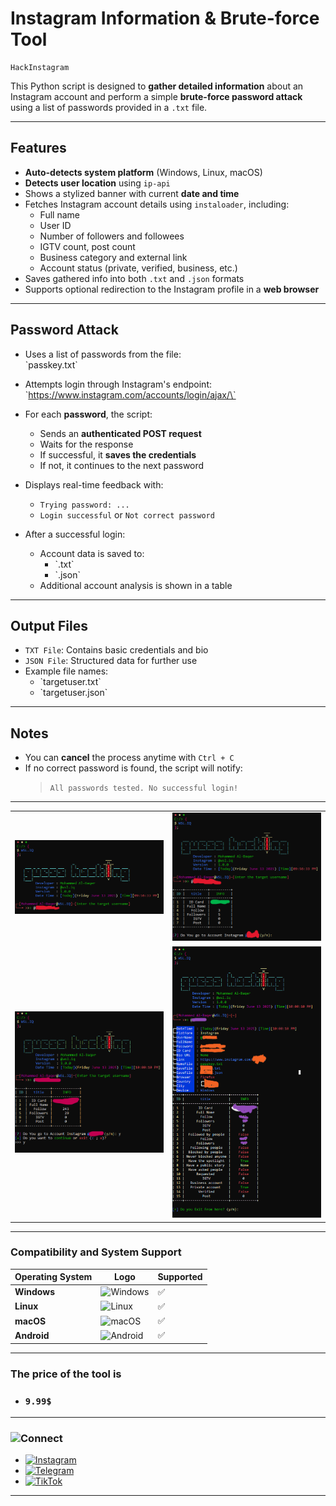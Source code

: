 # Instagram Information & Brute-force Tool
```
HackInstagram
```
This Python script is designed to **gather detailed information** about an Instagram account and perform a simple **brute-force password attack** using a list of passwords provided in a `.txt` file.

---

## Features

- **Auto-detects system platform** (Windows, Linux, macOS)
- **Detects user location** using `ip-api`
- Shows a stylized banner with current **date and time**
- Fetches Instagram account details using `instaloader`, including:
  - Full name
  - User ID
  - Number of followers and followees
  - IGTV count, post count
  - Business category and external link
  - Account status (private, verified, business, etc.)
- Saves gathered info into both `.txt` and `.json` formats
- Supports optional redirection to the Instagram profile in a **web browser**

---

## Password Attack

- Uses a list of passwords from the file:  
  \`passkey.txt\`

- Attempts login through Instagram's endpoint:
  \`https://www.instagram.com/accounts/login/ajax/\`

- For each **password**, the script:
  - Sends an **authenticated POST request**
  - Waits for the response
  - If successful, it **saves the credentials**
  - If not, it continues to the next password

- Displays real-time feedback with:
  - `Trying password: ...`
  - `Login successful` or `Not correct password`

- After a successful login:
  - Account data is saved to:
    - \`<username>.txt\`
    - \`<username>.json\`
  - Additional account analysis is shown in a table

---

## Output Files

- `TXT File`: Contains basic credentials and bio  
- `JSON File`: Structured data for further use  
- Example file names:  
  - \`targetuser.txt\`  
  - \`targetuser.json\`

---

## Notes

- You can **cancel** the process anytime with `Ctrl + C`
- If no correct password is found, the script will notify:
  > `All passwords tested. No successful login!`

---

<div align="center">
<table>
  <tr>
    <td align="center">
      <a href="1.png" target="_blank">
        <img src="1.png" alt="" width="250"/>
      </a><br><sub></sub>
    </td>
    <td align="center">
      <a href="2.png" target="_blank">
        <img src="2.png" alt="" width="250"/>
      </a><br><sub></sub>
    </td>
  </tr>
  <tr>
    <td align="center">
      <a href="3.png" target="_blank">
        <img src="3.png" alt="" width="250"/>
      </a><br><sub></sub>
    </td>
    <td align="center">
      <a href="4.png" target="_blank">
        <img src="4.png" alt="" width="250"/>
      </a><br><sub></sub>
    </td>
  </tr>
</table>
</div>

---
### Compatibility and System Support

| Operating System | Logo | Supported |
|------------------|------|-----------|
| **Windows**      | ![Windows](https://custom-icon-badges.demolab.com/badge/Windows-0078D6?logo=windows11&logoColor=white) | ✅ |
| **Linux**        | ![Linux](https://img.shields.io/badge/Linux-FCC624?logo=linux&logoColor=black) | ✅ |
| **macOS**        | ![macOS](https://img.shields.io/badge/macOS-000000?logo=apple&logoColor=F0F0F0) | ✅ |
| **Android**      | ![Android](https://img.shields.io/badge/Android-3DDC84?logo=android&logoColor=white) | ✅ |

---

### **The price of the tool is**
- ### **`9.99$`**

---


### ![Connect](https://img.shields.io/badge/Connect_whit_me-0056D2?style=for-the-badge&logo=links&logoColor=white)

- [![Instagram](https://img.shields.io/badge/Instagram-E4405F?logo=instagram&logoColor=white)](https://www.instagram.com/wsl.iq)
- [![Telegram](https://img.shields.io/badge/Telegram-2CA5E0?logo=telegram&logoColor=white)](https://t.me/wsl-iq)
- [![TikTok](https://img.shields.io/badge/TikTok-black?logo=tiktok&logoColor=white)](https://www.tiktok.com/@wsl.iq)

---
